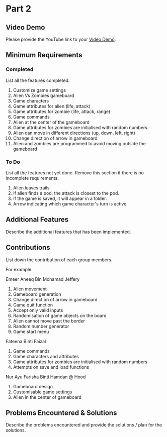 # Part 2

## Video Demo

Please provide the YouTube link to your [Video Demo](https://youtube.com).

## Minimum Requirements

### Completed

List all the features completed.

1. Customize game settings
2. Alien Vs Zombies gameboard 
3. Game characters
4. Game attributes for alien (life, attack)
5. Game attributes for zombie (life, attack, range)
6. Game commands
7. Alien at the center of the gameboard
8. Game attributes for zombies are initialised with random numbers.
9. Alien can move in different directions (up, down, left, right)
10. Change direction of arrow in gameboard
11. Alien and zombies are programmed to avoid moving outside the gameboard

### To Do

List all the features not yet done. Remove this section if there is no incomplete requirements.

1. Alien leaves trails
2. If alien finds a pod, the attack is closest to the pod.
3. If the game is saved, it will appear in a folder.
4. Arrow indicating which game character's turn is active.

## Additional Features

Describe the additional features that has been implemented.

## Contributions

List down the contribution of each group members.

For example:

Emeer Aneeq Bin Mohamad Jeffery

1. Alien movement
2. Gameboard generation
3. Change direction of arrow in gameboard
4. Game quit function
5. Accept only valid inputs
6. Randomisation of game objects on the board
7. Alien cannot move past the border
8. Random number generator
9. Game start menu

Fateena Binti Faizal

1. Game commands
2. Game characters and attributes 
3. Game attributes for zombies are initialised with random numbers
4. Attempts on save and load functions

Nur Ayu Farisha Binti Hamdan @ Hood

1. Gameboard design
2. Customisable game settings 
3. Alien in the center of gameboard 

## Problems Encountered & Solutions

Describe the problems encountered and provide the solutions / plan for the solutions.
